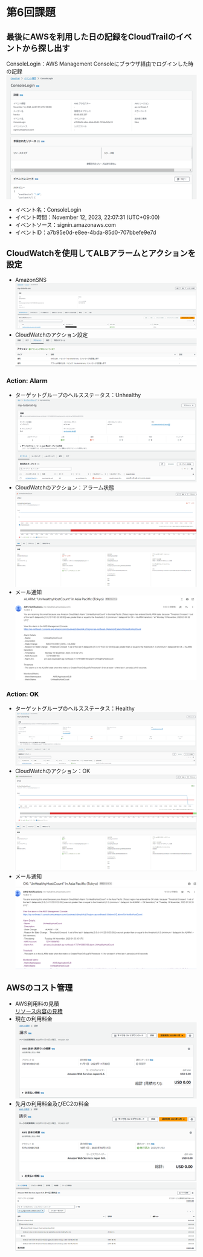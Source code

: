 # 第6回課題
## 最後にAWSを利用した日の記録をCloudTrailのイベントから探し出す
ConsoleLogin：AWS Management Consoleにブラウザ経由でログインした時の記録
![ct_console-login](/images/lecture06/ct_console-login.png)
* イベント名：ConsoleLogin
* イベント時間：November 12, 2023, 22:07:31 (UTC+09:00)
* イベントソース：signin.amazonaws.com
* イベントID：a7b95e0d-e8ee-4bda-85d0-707bbefe9e7d

## CloudWatchを使用してALBアラームとアクションを設定
* AmazonSNS
![cw_AmazonSNS](/images/lecture06/cw_AmazonSNS.png)
* CloudWatchのアクション設定
![cw_action](/images/lecture06/cw_action.png)
### Action: Alarm
* ターゲットグループのヘルスステータス：Unhealthy
![cw_unhealthy-tg](/images/lecture06/cw_unhealthy-tg.png)
* CloudWatchのアクション：アラーム状態
![cw_alarm-UnHealthyHostCount](/images/lecture06/cw_alarm-UnHealthyHostCount.png)
* メール通知
![cw_mail-alarm](/images/lecture06/cw_mail-alarm.png)
### Action: OK
* ターゲットグループのヘルスステータス：Healthy
![cw_healthy-tg](/images/lecture06/cw_healthy-tg.png)
* CloudWatchのアクション：OK
![cw_ok-UnHealthyHostCount](/images/lecture06/cw_ok-UnHealthyHostCount.png)
* メール通知
![cw_mail-ok](/images/lecture06/cw_mail-ok.png)

## AWSのコスト管理
* AWS利用料の見積<br>
[リソース内容の見積](https://calculator.aws/#/estimate?id=aa0c54fbffaa6dd9efb471bc0f63339613f3032d)
* 現在の利用料金
![cost_Nov](/images/lecture06/cost_Nov.png)
* 先月の利用料金及びEC2の料金
![cost_Oct](/images/lecture06/cost_Oct.png)
![cost_ec2](/images/lecture06/cost_ec2.png)


